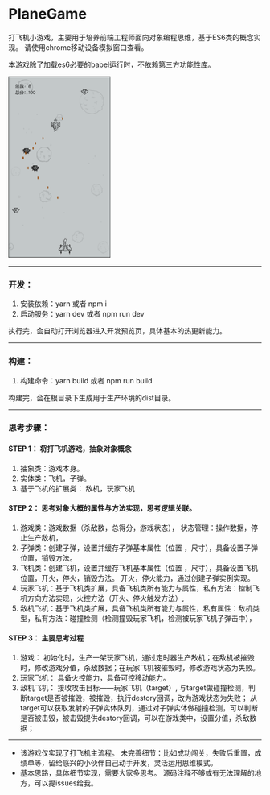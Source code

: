 # PlaneGame
打飞机小游戏，主要用于培养前端工程师面向对象编程思维，基于ES6类的概念实现。
请使用chrome移动设备模拟窗口查看。

本游戏除了加载es6必要的babel运行时，不依赖第三方功能性库。

<img src="https://raw.githubusercontent.com/pacez/PlaneGame/master/doc/preview.png" height = "360" />

----------

### 开发：
1. 安装依赖：yarn  或者 npm i 
1. 启动服务：yarn dev 或者 npm run dev

执行完，会自动打开浏览器进入开发预览页，具体基本的热更新能力。

----------

### 构建：
1. 构建命令：yarn build 或者 npm run build

构建完，会在根目录下生成用于生产环境的dist目录。

----------

### 思考步骤：
#### STEP 1： 将打飞机游戏，抽象对象概念
1. 抽象类：游戏本身。
1. 实体类：飞机，子弹。
1. 基于飞机的扩展类： 敌机，玩家飞机

#### STEP 2： 思考对象大概的属性与方法实现，思考逻辑关联。
1. 游戏类：游戏数据（杀敌数，总得分，游戏状态）， 状态管理：操作数据，停止生产敌机，
2. 子弹类：创建子弹，设置并缓存子弹基本属性（位置 ，尺寸），具备设置子弹位置，销毁方法。
3. 飞机类：创建飞机，设置并缓存飞机基本属性（位置 ，尺寸），具备设置飞机位置，开火，停火，销毁方法。  开火，停火能力，通过创建子弹实例实现。
4. 玩家飞机：基于飞机类扩展，具备飞机类所有能力与属性，私有方法：控制飞机方向方法实现，火控方法（开火、停火触发方法）,
5. 敌机飞机：基于飞机类扩展，具备飞机类所有能力与属性，私有属性：敌机类型，私有方法：碰撞检测（检测撞毁玩家飞机，检测被玩家飞机子弹击中），

#### STEP 3： 主要思考过程 
1. 游戏： 初始化时，生产一架玩家飞机，通过定时器生产敌机；在敌机被摧毁时，修改游戏分值，杀敌数据；在玩家飞机被催毁时，修改游戏状态为失败。
1. 玩家飞机： 具备火控能力，具备可控移动能力。
1. 敌机飞机： 接收攻击目标——玩家飞机（target）, 与target做碰撞检测，判断target是否被摧毁，被摧毁，执行destory回调，改为游戏状态为失败； 从target可以获取发射的子弹实体队列，通过对子弹实体做碰撞检测，可以判断是否被击毁，被击毁提供destory回调，可以在游戏类中，设置分值，杀敌数据； 

----------

* 该游戏仅实现了打飞机主流程。 未完善细节：比如成功闯关，失败后重置，成绩单等，留给感兴的小伙伴自己动手开发，灵活运用思维模式。
* 基本思路，具体细节实现，需要大家多思考。 源码注释不够或有无法理解的地方，可以提issues给我。